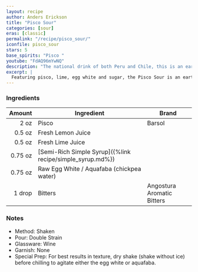 ```yaml
---
layout: recipe
author: Anders Erickson
title: "Pisco Sour"
categories: [sour]
eras: [classic]
permalink: "/recipe/pisco_sour/"
iconfile: pisco_sour
stars: 5
base_spirits: "Pisco "
youtube: "FdAQ96mYwNQ"
description: "The national drink of both Peru and Chile, this is an earthy and refreshing classic sour featuring pisco, lime, and a frothy egg white top."
excerpt: |
  Featuring pisco, lime, egg white and sugar, the Pisco Sour is an earthy and refreshing drink. It’s also the national cocktail of Peru and Chile.
---
```


### Ingredients

|  Amount | Ingredient                                                | Brand                      |
| ------: | --------------------------------------------------------- | -------------------------- |
|    2 oz | Pisco                                                     | Barsol                     |
|  0.5 oz | Fresh Lemon Juice                                         |
|  0.5 oz | Fresh Lime Juice                                          |
| 0.75 oz | [Semi-Rich Simple Syrup]({%link recipe/simple_syrup.md%}) |
| 0.75 oz | Raw Egg White / Aquafaba (chickpea water)                 |
|  1 drop | Bitters                                                   | Angostura Aromatic Bitters |

### Notes

- Method: Shaken
- Pour: Double Strain
- Glassware: Wine
- Garnish: None
- Special Prep: For best results in texture, dry shake (shake without ice) before chilling to agitate either the egg white or aquafaba.
